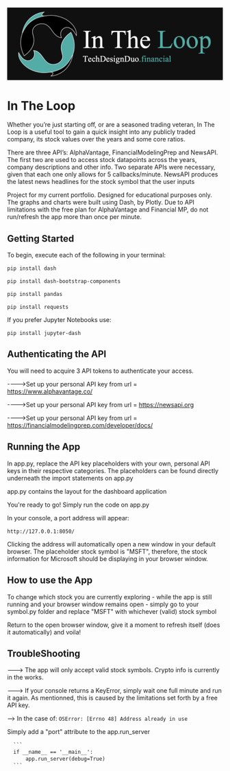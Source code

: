![Logo](In_The_Loop/assets/Title_Financial.png)

# In The Loop

Whether you’re just starting off, or are a seasoned trading veteran, In The Loop is a useful tool to gain a quick insight into any publicly traded company, its stock values over the years and some core ratios.

There are three API’s: AlphaVantage, FinancialModelingPrep and NewsAPI. The first two are used to access stock datapoints across the years, company descriptions and other info. Two separate APIs were necessary, given that each one only allows for 5 callbacks/minute. NewsAPI produces the latest news headlines for the stock symbol that the user inputs

Project for my current portfolio. Designed for educational purposes only.
The graphs and charts were built using Dash, by Plotly.
Due to API limitations with the free plan for AlphaVantage and Financial MP, do not run/refresh the app more than once per minute.


## Getting Started

To begin, execute each of the following in your terminal:
```
pip install dash
```
```
pip install dash-bootstrap-components
```
```
pip install pandas
```
```
pip install requests
```

If you prefer Jupyter Notebooks use:
```
pip install jupyter-dash
```


## Authenticating the API

You will need to acquire 3 API tokens to authenticate your access.

---->Set up your personal API key from url = https://www.alphavantage.co/

---->Set up your personal API key from url = https://newsapi.org

---->Set up your personal API key from url = https://financialmodelingprep.com/developer/docs/


## Running the App

In app.py, replace the API key placeholders with your own, personal API keys in their respective categories.
The placeholders can be found directly underneath the import statements on app.py

app.py contains the layout for the dashboard application

You're ready to go! Simply run the code on app.py

In your console, a port address will appear:
```
http://127.0.0.1:8050/
```
Clicking the address will automatically open a new window in your default browser. The placeholder stock symbol is "MSFT", therefore, the stock information for Microsoft should be displaying in your browser window.

## How to use the App
To change which stock you are currently exploring - while the app is still running and your browser window remains open - simply go to your symbol.py folder
and replace "MSFT" with whichever (valid) stock symbol

Return to the open browser window, give it a moment to refresh itself (does it automatically) and voila!

## TroubleShooting
---> The app will only accept valid stock symbols. Crypto info is currently in the works.

---> If your console returns a KeyError, simply wait one full minute and run it again. As mentionned, this is caused
by the limitations set forth by a free API key.

--> In the case of:
      ```
      OSError: [Errno 48] Address already in use
      ```

   Simply add a "port" attribute to the app.run_server
    
      ```
      if __name__ == '__main__':
          app.run_server(debug=True)
      ```
